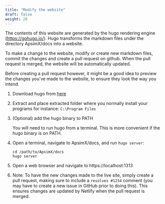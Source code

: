 ```yaml
---
title: "Modify the website"
draft: false
weight: 20
---
```


The contents of this website are generated by the hugo rendering engine (https://gohugo.io/). Hugo transforms the markdown files under the directory ApsimX/docs into a website.

To make a change to the website, modify or create new markdown files, commit the changes and create a pull request on github. When the pull request is merged, the website will be automatically updated.

Before creating a pull request however, it might be a good idea to preview the changes you've made to the website, to ensure they look the way you intend.

1. Download hugo from [here](https://github.com/APSIMInitiative/ApsimX/Docs/Hugo/Hugo.zip)

2. Extract and place extracted folder where you normally install your programs for instance: `C:\Program Files`

3. (Optional) add the hugo binary to PATH

    You will need to run hugo from a terminal. This is more convenient if the hugo binary is on PATH.

4. Open a terminal, navigate to ApsimX/docs, and run `hugo server`:

    ```
    cd /path/to/ApsimX/docs
    hugo server
    ```

5. Open a web browser and navigate to https://localhost:1313

6. Note: To have the new changes made to the live site, simply create a pull request, making sure to include a `resolves #1234` comment (you may have to create a new issue in GitHub prior to doing this). This ensures changes are updated by Netlify when the pull request is merged.
